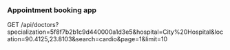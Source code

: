 ### Appointment booking app
GET /api/doctors?specialization=5f8f7b2b1c9d440000a1d3e5&hospital=City%20Hospital&location=90.4125,23.8103&search=cardio&page=1&limit=10